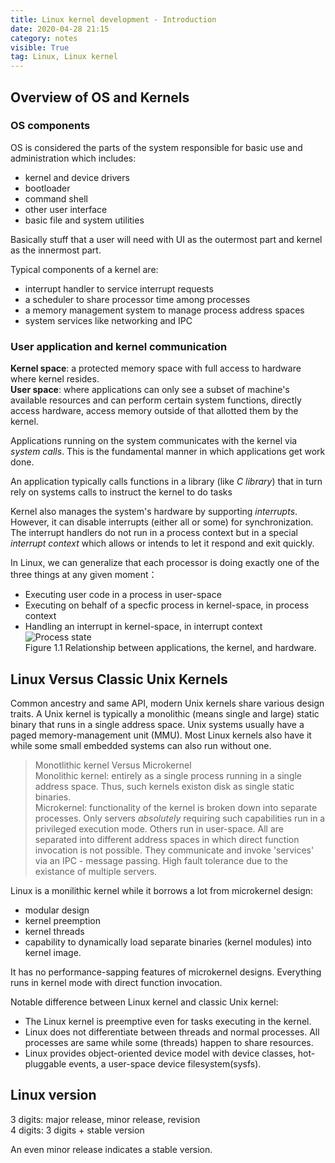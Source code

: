 ```yaml
---
title: Linux kernel development - Introduction
date: 2020-04-28 21:15
category: notes
visible: True
tag: Linux, Linux kernel
--- 
```


## Overview of OS and Kernels

### OS components

OS is considered the parts of the system responsible for basic use and administration which includes:

+ kernel and device drivers
+ bootloader
+ command shell
+ other user interface
+ basic file and system utilities

Basically stuff that a user will need with UI as the outermost part and kernel as the innermost part.

Typical components of a kernel are:

+ interrupt handler to service interrupt requests
+ a scheduler to share processor time among processes
+ a memory management system to manage process address spaces
+ system services like networking and IPC

### User application and kernel communication

**Kernel space**: a protected memory space with full access to hardware where kernel resides.  
**User space**: where applications can only see a subset of machine's available resources and can perform certain system functions, directly access hardware, access memory outside of that allotted them by the kernel.

Applications running on the system communicates with the kernel via _system calls_. This is the fundamental manner in which applications get work done.

An application typically calls functions in a library (like _C library_) that in turn rely on systems calls to instruct the kernel to do tasks

Kernel also manages the system's hardware by supporting _interrupts_. However, it can disable interrupts (either all or some) for synchronization. The interrupt handlers do not run in a process context but in a special _interrupt context_ which allows or intends to let it respond and exit quickly.

In Linux, we can generalize that each processor is doing exactly one of the three things at any given moment：

+ Executing user code in a process in user-space
+ Executing on behalf of a specfic process in kernel-space, in process context
+ Handling an interrupt in kernel-space, in interrupt context  
![Process state]({static}/images/figure1_1.png)  
Figure 1.1 Relationship between applications, the kernel, and hardware.

## Linux Versus Classic Unix Kernels

Common ancestry and same API, modern Unix kernels share various design traits. A Unix kernel is typically a monolithic (means single and large) static binary that runs in a single address space. Unix systems usually have a paged memory-management unit (MMU). Most Linux kernels also have it while some small embedded systems can also run without one.

> Monotlithic kernel Versus Microkernel  
Monolithic kernel: entirely as a single process running in a single address space. Thus, such kernels existon disk as single static binaries.  
Microkernel: functionality of the kernel is broken down into separate processes. Only servers _absolutely_ requiring such capabilities run in a privileged execution mode. Others run in user-space. All are separated into different address spaces in which direct function invocation is not possible. They communicate and invoke 'services' via an IPC - message passing. High fault tolerance due to the existance of multiple servers.  

Linux is a monilithic kernel while it borrows a lot from microkernel design:

+ modular design
+ kernel preemption
+ kernel threads
+ capability to dynamically load separate binaries (kernel modules) into kernel image.  

It has no performance-sapping features of microkernel designs. Everything runs in kernel mode with direct function invocation.  

Notable difference between Linux kernel and classic Unix kernel:

+ The Linux kernel is preemptive even for tasks executing in the kernel.
+ Linux does not differentiate between threads and normal processes. All processes are same while some (threads) happen to share resources. 
+ Linux provides object-oriented device model with device classes, hot-pluggable events, a user-space device filesystem(sysfs).

## Linux version

3 digits: major release, minor release, revision  
4 digits: 3 digits + stable version

An even minor release indicates a stable version.
